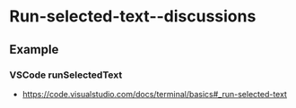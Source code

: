 # Run-selected-text--discussions

## Example

### VSCode runSelectedText

* https://code.visualstudio.com/docs/terminal/basics#_run-selected-text

